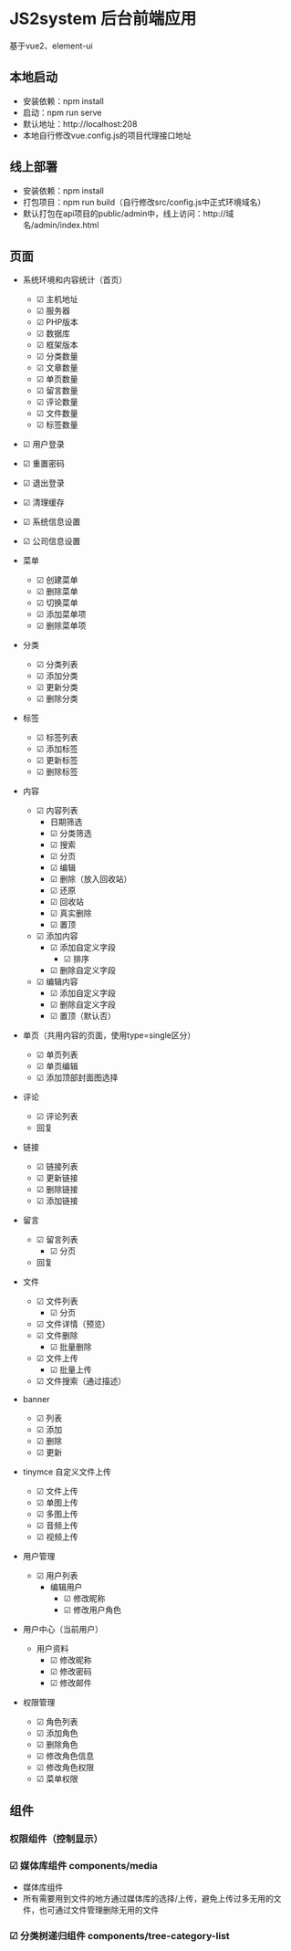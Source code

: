 # JS2system 后台前端应用
基于vue2、element-ui

## 本地启动
- 安装依赖：npm install
- 启动：npm run serve
- 默认地址：http://localhost:208
- 本地自行修改vue.config.js的项目代理接口地址

## 线上部署
- 安装依赖：npm install
- 打包项目：npm run build（自行修改src/config.js中正式环境域名）
- 默认打包在api项目的public/admin中，线上访问：http://域名/admin/index.html

##  页面

- 系统环境和内容统计（首页）
	- ☑ 主机地址
	- ☑ 服务器
	- ☑ PHP版本
	- ☑ 数据库
	- ☑ 框架版本
	- ☑ 分类数量
	- ☑ 文章数量
	- ☑ 单页数量
	- ☑ 留言数量
	- ☑ 评论数量
	- ☑ 文件数量
	- ☑ 标签数量

- ☑ 用户登录

- ☑ 重置密码

- ☑ 退出登录

- ☑ 清理缓存

- ☑ 系统信息设置

- ☑ 公司信息设置

- 菜单
	- ☑ 创建菜单
	- ☑ 删除菜单
	- ☑ 切换菜单
	- ☑ 添加菜单项
	- ☑ 删除菜单项

- 分类
	- ☑ 分类列表
	- ☑ 添加分类
	- ☑ 更新分类
	- ☑ 删除分类
- 标签
	- ☑ 标签列表
	- ☑ 添加标签
	- ☑ 更新标签
	- ☑ 删除标签
- 内容
	- ☑ 内容列表
		- 日期筛选
		- ☑ 分类筛选
		- ☑ 搜索
		- ☑ 分页
		- ☑ 编辑
		- ☑ 删除（放入回收站）
		- ☑ 还原
		- ☑ 回收站
		- ☑ 真实删除
		- ☑ 置顶
	- ☑ 添加内容
		- ☑ 添加自定义字段
			- ☑ 排序
		- ☑ 删除自定义字段
	- ☑ 编辑内容
		- ☑ 添加自定义字段
		- ☑ 删除自定义字段
		- ☑ 置顶（默认否）


- 单页（共用内容的页面，使用type=single区分）
	- ☑ 单页列表
	- ☑ 单页编辑
	- ☑ 添加顶部封面图选择

- 评论
	- ☑ 评论列表
	- 回复

- 链接
	- ☑ 链接列表
	- ☑ 更新链接
	- ☑ 删除链接
	- ☑ 添加链接

- 留言
	- ☑ 留言列表
		- ☑ 分页
	- 回复

- 文件
	- ☑ 文件列表
		- ☑ 分页
	- ☑ 文件详情（预览）
	- ☑ 文件删除
		- ☑ 批量删除
	- ☑ 文件上传
		- ☑ 批量上传
	- ☑ 文件搜索（通过描述）

- banner
	- ☑ 列表
	- ☑ 添加
	- ☑ 删除
	- ☑ 更新

- tinymce 自定义文件上传
	- ☑ 文件上传
	- ☑ 单图上传
	- ☑ 多图上传
	- ☑ 音频上传
	- ☑ 视频上传

- 用户管理
	- ☑ 用户列表
		- 编辑用户
			- ☑ 修改昵称
			- ☑ 修改用户角色


- 用户中心（当前用户）
	-  用户资料
		- ☑ 修改昵称
		- ☑ 修改密码
		- ☑ 修改邮件

- 权限管理
	- ☑ 角色列表
	- ☑ 添加角色
	- ☑ 删除角色
	- ☑ 修改角色信息
	- ☑ 修改角色权限
	- ☑ 菜单权限


## 组件

### 权限组件（控制显示）

### ☑ 媒体库组件 components/media
- 媒体库组件
- 所有需要用到文件的地方通过媒体库的选择/上传，避免上传过多无用的文件，也可通过文件管理删除无用的文件

### ☑ 分类树递归组件 components/tree-category-list
